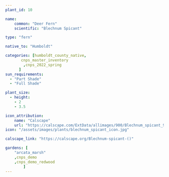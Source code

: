 ```yaml
---
plant_id: 10

name: 
    common: "Deer Fern"  
    scientific: "Blechnum Spicant"   

type: "fern"

native_to: "Humboldt"

categories: [humboldt_county_native,
       cnps_master_inventory
        ,cnps_2022_spring
      ]
sun_requirements:
  - "Part Shade"
  - "Full Shade"

plant_size:
  - height: 
    - 2
    - 3.5

icon_attribution: 
    name: "Calscape"
    url: "https://calscape.com/ExtData/allimages/900/Blechnum_spicant_900_56.jpg"
icon: "/assets/images/plants/blechnum_spicant_icon.jpg"

calscape_link: "https://calscape.org/Blechnum-spicant-()"

gardens: [ 
    "arcata_marsh"
    ,cnps_demo
    ,cnps_demo_redwood
        ]
---
```


